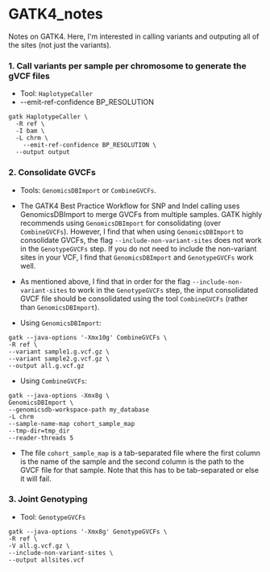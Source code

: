 # GATK4_notes
Notes on GATK4. Here, I'm interested in calling variants and outputing all of the sites (not just the variants). 

### 1. Call variants per sample per chromosome to generate the gVCF files
* Tool: `HaplotypeCaller`
* --emit-ref-confidence BP_RESOLUTION

```
gatk HaplotypeCaller \
  -R ref \
  -I bam \
  -L chrm \
	--emit-ref-confidence BP_RESOLUTION \
  --output output
```

### 2. Consolidate GVCFs

* Tools: `GenomicsDBImport` or `CombineGVCFs`.

* The GATK4 Best Practice Workflow for SNP and Indel calling uses GenomicsDBImport to merge GVCFs from multiple samples. GATK highly recommends using `GenomicsDBImport` for consolidating (over `CombineGVCFs`). However, I find that when using `GenomicsDBImport` to consolidate GVCFs, the flag `--include-non-variant-sites` does not work in the `GenotypeGVCFs` step. If you do not need to include the non-variant sites in your VCF, I find that `GenomicsDBImport` and `GenotypeGVCFs` work well. 

* As mentioned above, I find that in order for the flag `--include-non-variant-sites` to work in the `GenotypeGVCFs` step, the input consolidated GVCF file should be consolidated using the tool `CombineGVCFs` (rather than `GenomicsDBImport`). 

* Using `GenomicsDBImport`:
```
gatk --java-options '-Xmx10g' CombineGVCFs \
-R ref \
--variant sample1.g.vcf.gz \
--variant sample2.g.vcf.gz \
--output all.g.vcf.gz
```
* Using `CombineGVCFs`:
```
gatk --java-options -Xmx8g \
GenomicsDBImport \
--genomicsdb-workspace-path my_database 
-L chrm 
--sample-name-map cohort_sample_map
--tmp-dir=tmp_dir 
--reader-threads 5
```
  - The file `cohort_sample_map` is a tab-separated file where the first column is the name of the sample and the second column is the path to the GVCF file for that sample. Note that this has to be tab-separated or else it will fail. 

### 3. Joint Genotyping

* Tool: `GenotypeGVCFs`

```
gatk --java-options '-Xmx8g' GenotypeGVCFs \
-R ref \
-V all.g.vcf.gz \
--include-non-variant-sites \
--output allsites.vcf
```
